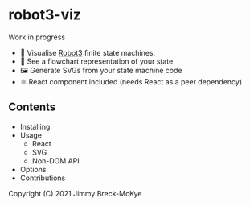 # robot3-viz

Work in progress

- 🎨 Visualise [Robot3](https://thisrobot.life/) finite state machines.
- 👀 See a flowchart representation of your state
- 🖼 Generate SVGs from your state machine code
- ⚛ React component included (needs React as a peer dependency)

## Contents

- Installing
- Usage
  - React
  - SVG
  - Non-DOM API
- Options
- Contributions

Copyright (C) 2021 Jimmy Breck-McKye